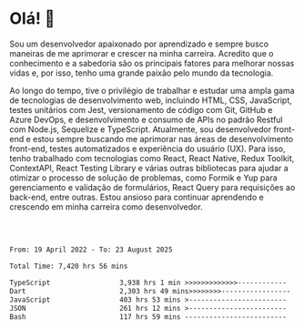 # Olá! 👋

Sou um desenvolvedor apaixonado por aprendizado e sempre busco maneiras de me aprimorar e crescer na minha carreira. Acredito que o conhecimento e a sabedoria são os principais fatores para melhorar nossas vidas e, por isso, tenho uma grande paixão pelo mundo da tecnologia.

Ao longo do tempo, tive o privilégio de trabalhar e estudar uma ampla gama de tecnologias de desenvolvimento web, incluindo HTML, CSS, JavaScript, testes unitários com Jest, versionamento de código com Git, GitHub e Azure DevOps, e desenvolvimento e consumo de APIs no padrão Restful com Node.js, Sequelize e TypeScript. Atualmente, sou desenvolvedor front-end e estou sempre buscando me aprimorar nas áreas de desenvolvimento front-end, testes automatizados e experiência do usuário (UX). Para isso, tenho trabalhado com tecnologias como React, React Native, Redux Toolkit, ContextAPI, React Testing Library e várias outras bibliotecas para ajudar a otimizar o processo de solução de problemas, como Formik e Yup para gerenciamento e validação de formulários, React Query para requisições ao back-end, entre outras. Estou ansioso para continuar aprendendo e crescendo em minha carreira como desenvolvedor.

##
</br>

<!--START_SECTION:waka-->

```txt
From: 19 April 2022 - To: 23 August 2025

Total Time: 7,420 hrs 56 mins

TypeScript                 3,938 hrs 1 min >>>>>>>>>>>>>------------   53.07 %
Dart                       2,303 hrs 49 mins>>>>>>>>-----------------   31.04 %
JavaScript                 403 hrs 53 mins >------------------------   05.44 %
JSON                       261 hrs 12 mins >------------------------   03.52 %
Bash                       117 hrs 59 mins -------------------------   01.59 %
```

<!--END_SECTION:waka-->
